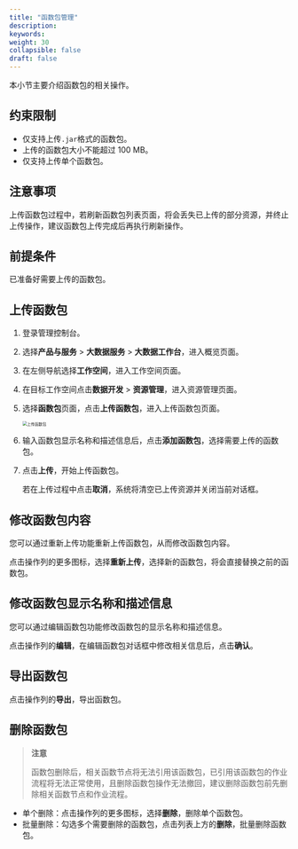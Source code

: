 ```yaml
---
title: "函数包管理"
description:  
keywords: 
weight: 30
collapsible: false
draft: false
---
```


本小节主要介绍函数包的相关操作。

## 约束限制

- 仅支持上传`.jar`格式的函数包。
- 上传的函数包大小不能超过 100 MB。
- 仅支持上传单个函数包。

## 注意事项

上传函数包过程中，若刷新函数包列表页面，将会丢失已上传的部分资源，并终止上传操作，建议函数包上传完成后再执行刷新操作。

## 前提条件

已准备好需要上传的函数包。

## 上传函数包

1. 登录管理控制台。
2. 选择**产品与服务** > **大数据服务** > **大数据工作台**，进入概览页面。
3. 在左侧导航选择**工作空间**，进入工作空间页面。
4. 在目标工作空间点击**数据开发** > **资源管理**，进入资源管理页面。
5. 选择**函数包**页面，点击**上传函数包**，进入上传函数包页面。
   
   <img src="/bigdata/databench/_images/upload_function.png" alt="上传函数包" style="zoom:50%;" />

6. 输入函数包显示名称和描述信息后，点击**添加函数包**，选择需要上传的函数包。
7. 点击**上传**，开始上传函数包。
   
   若在上传过程中点击**取消**，系统将清空已上传资源并关闭当前对话框。

## 修改函数包内容

您可以通过重新上传功能重新上传函数包，从而修改函数包内容。

点击操作列的更多图标，选择**重新上传**，选择新的函数包，将会直接替换之前的函数包。

## 修改函数包显示名称和描述信息

您可以通过编辑函数包功能修改函数包的显示名称和描述信息。

点击操作列的**编辑**，在编辑函数包对话框中修改相关信息后，点击**确认**。

## 导出函数包

点击操作列的**导出**，导出函数包。

## 删除函数包

> **注意**
> 
> 函数包删除后，相关函数节点将无法引用该函数包，已引用该函数包的作业流程将无法正常使用，且删除函数包操作无法撤回，建议删除函数包前先删除相关函数节点和作业流程。

- 单个删除：点击操作列的更多图标，选择**删除**，删除单个函数包。
- 批量删除：勾选多个需要删除的函数包，点击列表上方的**删除**，批量删除函数包。